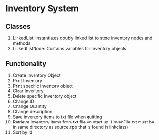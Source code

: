 #  Inventory System

<h2>Classes</h2>

<ol>
<li>LinkedList: Instantiates doubly linked list to store inventory nodes and methods</li>
<li>LinkedListNode: Contains variables for Inventory objects</li>
</ol>

<h2>Functionality</h2>

<ol>
  <li>Create Inventory Object</li>
  <li>Print Inventory</li>
  <li>Print specific Inventory object</li>
  <li>Clear Inventory</li>
  <li>Delete specific Inventory object</li>
  <li>Change ID</li>
  <li>Change Quantity</li>
  <li>Change description</li>
  <li>Save inventory items to txt file when quitting</li>
  <li>Retrieve Inventory items from txt file on start up. (InvenFile.txt must be in same directory as source.cpp that is found in linkclass)</li>
<li>Sort by id</li>
</ol>
